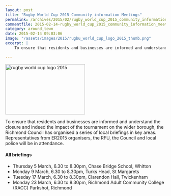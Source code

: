 ```yaml
---
layout: post
title: "Rugby World Cup 2015 Community information Meetings"
permalink: /archives/2015/02/rugby_world_cup_2015_community_information_meeting.html
commentfile: 2015-02-14-rugby_world_cup_2015_community_information_meeting
category: around_town
date: 2015-02-14 09:03:06
image: "/assets/images/2015/rugbu_world_cup_logo_2015_thumb.png"
excerpt: |
    To ensure that residents and businesses are informed and understand the closure and indeed the impact of the tournament on the wider borough, the Richmond Council has organised a series of local briefings in key areas. Representatives from ER2015 organisers, the RFU, the Council and local police will be in attendance.

---
```


<a href="/assets/images/2015/rugbu_world_cup_logo_2015.png" title="See larger version of - rugbu world cup logo 2015"><img src="/assets/images/2015/rugbu_world_cup_logo_2015_thumb.png" width="250" height="158" alt="rugby world cup logo 2015" class="right" /></a>

To ensure that residents and businesses are informed and understand the closure and indeed the impact of the tournament on the wider borough, the Richmond Council has organised a series of local briefings in key areas. Representatives from ER2015 organisers, the RFU, the Council and local police will be in attendance.

#### All briefings

-   Thursday 5 March, 6.30 to 8.30pm, Chase Bridge School, Whitton
-   Monday 9 March, 6.30 to 8.30pm, Turks Head, St Margarets
-   Tuesday 17 March, 6.30 to 8.30pm, Clarendon Hall, Twickenham
-   Monday 23 March, 6.30 to 8.30pm, Richmond Adult Community College (RACC) Parkshot, Richmond
